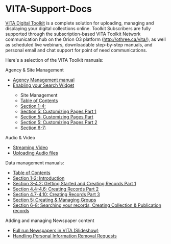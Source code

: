 VITA-Support-Docs
=================

<a href="http://vitatoolkit.ca/" target="_blank">VITA Digital Toolkit</a> is a complete solution for uploading, managing and displaying your digital collections online. Toolkit Subscribers are fully supported through the subscription-based VITA Toolkit Network communication hub on the Orion O3 platform (http://othree.ca/vita/), as well as scheduled live webinars, downloadable step-by-step manuals, and personal email and chat support for point of need communications.

Here's a selection of the VITA Toolkit manuals:

Agency & Site Management
<ul><li><a href="http://ourontario.ca/temp/ODW-GitHub/AgencyMgmt_1-3_4-2-2.pdf" target="_blank">Agency Management manual</a></li>
<li><a href="http://ourontario.ca/temp/ODW-GitHub/EnableYourSearchWidget2.pdf" target="_blank">Enabling your Search Widget</a></li>
<ul><li>Site Management</li>
<li><a href="http://ourontario.ca/temp/ODW-GitHub/SiteAdmin_ToC_4-2-0.pdf" target="_blank">Table of Contents</a></li>
<li><a href="http://ourontario.ca/temp/ODW-GitHub/SiteAdmin_1-4_4-2-0.pdf" target="_blank">Section 1-4: </a></li>
<li><a href="http://ourontario.ca/temp/ODW-GitHub/SiteAdmin_5.0-5.4_4-2-0.pdf" target="_blank">Section 5: Customizing Pages Part 1</a></li>
<li><a href="http://ourontario.ca/temp/ODW-GitHub/SiteAdmin_5.14-5.16_4-2-0.pdf" target="_blank">Section 5: Customizing Pages Part </a></li>
<li><a href="http://ourontario.ca/temp/ODW-GitHub/SiteAdmin_5.5-5.13_4-2-0.pdf" target="_blank">Section 5: Customizing Pages Part 2</a></li>
<li><a href="http://ourontario.ca/temp/ODW-GitHub/SiteAdmin_6-7_4-2-0.pdf" target="_blank">Section 6-7: </a></li>
</ul>
</ul>

Audio & Video
<ul>
<li><a href="http://ourontario.ca/temp/ODW-GitHub/StreamingVideo.pdf" target="_blank">Streaming Video</a></li>
<li><a href="http://ourontario.ca/temp/ODW-GitHub/Audio_1_4-2-0.pdf" target="_blank">Uploading Audio files</a></li>
</ul>

Data management manuals:
<ul><li><a href="http://ourontario.ca/temp/ODW-GitHub/DM_Part0_4-2-0.pdf" target="_blank">Table of Contents</a></li>
<li><a href="http://ourontario.ca/temp/ODW-GitHub/DM_Part1-2_4-2-0.pdf" target="_blank">Section 1-2: Introduction</a></li>
<li><a href="http://ourontario.ca/temp/ODW-GitHub/DM_Part3-4.2_4-2-0.pdf" target="_blank">Section 3-4.2: Getting Started and Creating Records Part 1</a></li>
<li><a href="http://ourontario.ca/temp/ODW-GitHub/DM_Part4.4-4.6_4-2-0.pdf" target="_blank">Section 4.4-4.6: Creating Records Part 2</a></li>
<li><a href="http://ourontario.ca/temp/ODW-GitHub/DM_Part4.7-4.10_4-2-0.pdf" target="_blank">Section 4.7-4.10: Creating Records Part 3</a></li>
<li><a href="http://ourontario.ca/temp/ODW-GitHub/DM_Part5_4-2-0.pdf" target="_blank">Section 5: Creating & Managing Groups</a></li>
<li><a href="http://ourontario.ca/temp/ODW-GitHub/DM_Part6_8_4-2-0.pdf" target="_blank">Section 6-8: Searching your records, Creating Collection & Publication records</a></li>
</ul>

Adding and managing Newspaper content
<ul><li><a href="http://ourontario.ca/temp/ODW-GitHub/News_Training.pdf" target="_blank">Full run Newspapers in VITA (Slideshow)</a></li> 
<li><a href="http://ourontario.ca/temp/ODW-GitHub/VITA_PersonalInfoRemoveRequest.pdf" target="_blank">Handling Personal Information Removal Requests</a></li> 

</ul>


